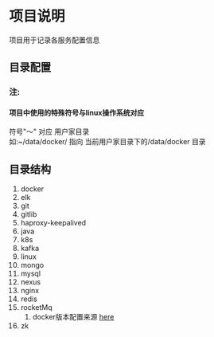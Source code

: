 # 项目说明  
项目用于记录各服务配置信息  
## 目录配置  
### 注:  
#### 项目中使用的特殊符号与linux操作系统对应  
符号"～" 对应 用户家目录  
如:~/data/docker/ 指向 当前用户家目录下的/data/docker 目录  

## 目录结构  
1. docker  
2. elk
3. git
4. gitlib
5. haproxy-keepalived
6. java
7. k8s
8. kafka
9. linux 
10. mongo
11. mysql
12. nexus
13. nginx
14. redis
15. rocketMq  
    1. docker版本配置来源 [here](https://github.com/apache/rocketmq-docker)
16. zk
 


